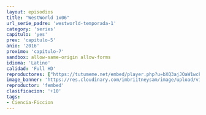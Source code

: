 ```yaml
---
layout: episodios
title: "WestWorld 1x06"
url_serie_padre: 'westworld-temporada-1'
category: 'series'
capitulo: 'yes'
prev: 'capitulo-5'
anio: '2016'
proximo: 'capitulo-7'
sandbox: allow-same-origin allow-forms
idioma: 'Latino'
calidad: 'Full HD'
reproductores: ["https://tutumeme.net/embed/player.php?u=bXQ3ajJOaW1wcFRGcEs2VW5XRGExTlRPMytmUnc3bHVwcWhoenVIUjI5SHF5TlNwc0taaG1jN2gwZHZSNTlIRHVhV2tZWitkNUtDVDNOL1ZvYW1rYjJSbm82ZWM"]
image_banner: 'https://res.cloudinary.com/imbriitneysam/image/upload/v1546716492/west-Banner-min.jpg'
reproductor: 'fembed'
clasificacion: '+10'
tags:
- Ciencia-Ficcion
---
```












